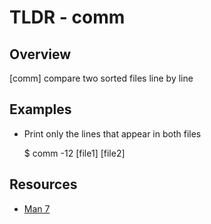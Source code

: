 TLDR - comm
==========

Overview
--------

[comm] compare two sorted files line by line

Examples
--------

- Print only the lines that appear in both files

	$ comm -12 [file1] [file2]

Resources
---------

- [Man 7](http://man7.org/linux/man-pages/man1/comm.1.html)